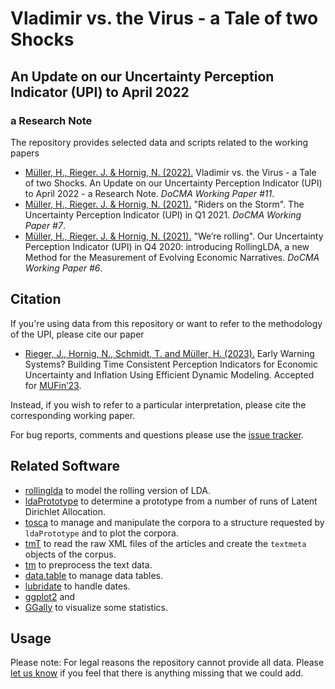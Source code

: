 # Vladimir vs. the Virus - a Tale of two Shocks
## An Update on our Uncertainty Perception Indicator (UPI) to April 2022
### a Research Note
The repository provides selected data and scripts related to the working papers

* [Müller, H., Rieger. J. & Hornig, N. (2022).](http://dx.doi.org/10.17877/DE290R-22780) Vladimir vs. the Virus - a Tale of two Shocks. An Update on our Uncertainty Perception Indicator (UPI) to April 2022 - a Research Note. *DoCMA Working Paper #11*.
* [Müller, H., Rieger. J. & Hornig, N. (2021).](http://dx.doi.org/10.17877/DE290R-22177) "Riders on the Storm". The Uncertainty Perception Indicator (UPI) in Q1 2021. *DoCMA Working Paper #7*.
* [Müller, H., Rieger. J. & Hornig, N. (2021).](http://dx.doi.org/10.17877/DE290R-21974) "We’re rolling". Our Uncertainty Perception Indicator (UPI) in Q4 2020: introducing RollingLDA, a new Method for the Measurement of Evolving Economic Narratives. *DoCMA Working Paper #6*.

## Citation
If you're using data from this repository or want to refer to the methodology of the UPI, please cite our paper
* [Rieger, J., Hornig, N., Schmidt, T. and Müller, H. (2023).](https://github.com/JonasRieger/mufin23/blob/master/paper.pdf) Early Warning Systems? Building Time Consistent Perception Indicators for Economic Uncertainty and Inflation Using Efficient Dynamic Modeling. Accepted for [MUFin’23](https://sites.google.com/view/w-mufin).

Instead, if you wish to refer to a particular interpretation, please cite the corresponding working paper.

For bug reports, comments and questions please use the [issue tracker](https://github.com/JonasRieger/upi/issues).

## Related Software
* [rollinglda](https://github.com/JonasRieger/rollinglda) to model the rolling version of LDA.
* [ldaPrototype](https://github.com/JonasRieger/ldaPrototype) to determine a prototype from a number of runs of Latent Dirichlet Allocation.
* [tosca](https://github.com/Docma-TU/tosca) to manage and manipulate the corpora to a structure requested by ``ldaPrototype`` and to plot the corpora.
* [tmT](https://github.com/Docma-TU/tmT) to read the raw XML files of the articles and create the ``textmeta`` objects of the corpus.
* [tm](https://CRAN.R-project.org/package=tm) to preprocess the text data.
* [data.table](https://github.com/Rdatatable/data.table) to manage data tables.
* [lubridate](https://lubridate.tidyverse.org/) to handle dates.
* [ggplot2](https://ggplot2.tidyverse.org/) and
* [GGally](https://github.com/ggobi/ggally) to visualize some statistics.

## Usage
Please note: For legal reasons the repository cannot provide all data. Please [let us know](https://github.com/JonasRieger/upi/issues) if you feel that there is anything missing that we could add.
